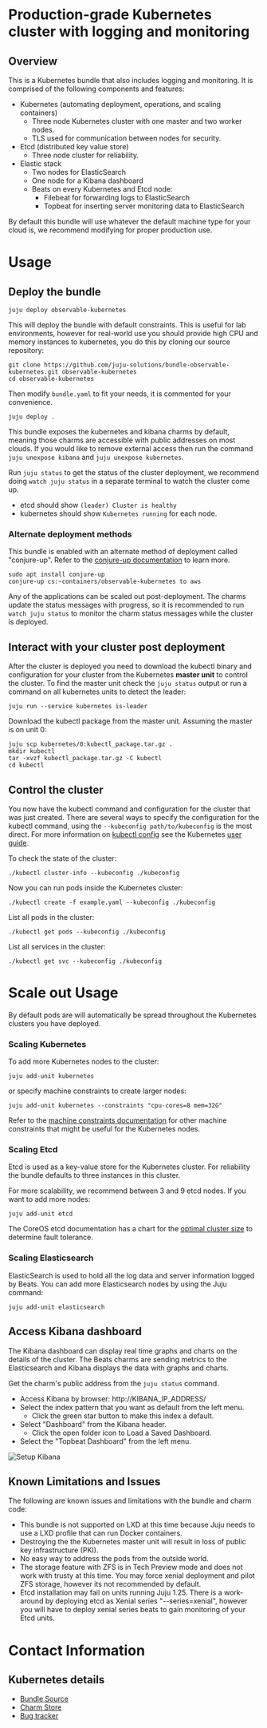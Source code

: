 # Production-grade Kubernetes cluster with logging and monitoring

## Overview

This is a Kubernetes bundle that also includes logging and monitoring. It is
comprised of the following components and features:

- Kubernetes (automating deployment, operations, and scaling containers)
  - Three node Kubernetes cluster with one master and two worker nodes.
  - TLS used for communication between nodes for security.
- Etcd (distributed key value store)
  - Three node cluster for reliability.
- Elastic stack
   - Two nodes for ElasticSearch
   - One node for a Kibana dashboard
   - Beats on every Kubernetes and Etcd node:
     - Filebeat for forwarding logs to ElasticSearch
     - Topbeat for inserting server monitoring data to ElasticSearch

By default this bundle will use whatever the default machine type for your cloud
is, we recommend modifying for proper production use.

# Usage

## Deploy the bundle

    juju deploy observable-kubernetes

This will deploy the bundle with default constraints. This is useful for lab
environments, however for real-world use you should provide high CPU and memory
instances to kubernetes, you do this by cloning our source repository:

    git clone https://github.com/juju-solutions/bundle-observable-kubernetes.git observable-kubernetes
    cd observable-kubernetes

Then modify `bundle.yaml` to fit your needs, it is commented for your convenience.

    juju deploy .

This bundle exposes the kubernetes and kibana charms by default, meaning those
charms are accessible with public addresses on most clouds. If you would like
to remove external access then run the command `juju unexpose kibana` and
`juju unexpose kubernetes`.

Run `juju status` to get the status of the cluster deployment, we recommend
doing `watch juju status` in a separate terminal to watch the cluster come up.

 - etcd should show `(leader) Cluster is healthy`
 - kubernetes should show `Kubernetes running` for each node.

### Alternate deployment methods

This bundle is enabled with an alternate method of deployment called
"conjure-up". Refer to the
[conjure-up documentation](http://conjure-up.io) to learn more.

    sudo apt install conjure-up
    conjure-up cs:~containers/observable-kubernetes to aws

Any of the applications can be scaled out post-deployment. The charms
update the status messages with progress, so it is recommended to run
`watch juju status` to monitor the charm status messages while the cluster is
deployed.

## Interact with your cluster post deployment

After the cluster is deployed you need to download the kubectl binary and
configuration for your cluster from the Kubernetes **master unit** to control
the cluster. To find the master unit check the `juju status` output or run
a command on all kubernetes units to detect the leader:  

    juju run --service kubernetes is-leader

Download the kubectl package from the master unit. Assuming the master is on
unit 0:  

    juju scp kubernetes/0:kubectl_package.tar.gz .
    mkdir kubectl
    tar -xvzf kubectl_package.tar.gz -C kubectl
    cd kubectl

## Control the cluster

You now have the kubectl command and configuration for the cluster that
was just created. There are several ways to specify the configuration for the
kubectl command, using the `--kubeconfig path/to/kubeconfig` is the most
direct. For more information on
[kubectl config](http://kubernetes.io/docs/user-guide/kubectl/kubectl_config/)
see the Kubernetes [user guide](http://kubernetes.io/docs/user-guide/).

To check the state of the cluster:

    ./kubectl cluster-info --kubeconfig ./kubeconfig

Now you can run pods inside the Kubernetes cluster:

    ./kubectl create -f example.yaml --kubeconfig ./kubeconfig

List all pods in the cluster:

    ./kubectl get pods --kubeconfig ./kubeconfig

List all services in the cluster:

    ./kubectl get svc --kubeconfig ./kubeconfig

# Scale out Usage

By default pods are will automatically be spread throughout the Kubernetes
clusters you have deployed.

### Scaling Kubernetes

To add more Kubernetes nodes to the cluster:

    juju add-unit kubernetes

or specify machine constraints to create larger nodes:

    juju add-unit kubernetes --constraints "cpu-cores=8 mem=32G"

Refer to the
[machine constraints documentation](https://jujucharms.com/docs/stable/charms-constraints)
for other machine constraints that might be useful for the Kubernetes nodes.

### Scaling Etcd

Etcd is used as a key-value store for the Kubernetes cluster. For reliability
the bundle defaults to three instances in this cluster.

For more scalability, we recommend between 3 and 9 etcd nodes. If you want to
add more nodes:  

    juju add-unit etcd

The CoreOS etcd documentation has a chart for the
[optimal cluster size](https://coreos.com/etcd/docs/latest/admin_guide.html#optimal-cluster-size)
to determine fault tolerance.

### Scaling Elasticsearch

ElasticSearch is used to hold all the log data and server information logged by
Beats. You can add more Elasticsearch nodes by using the Juju command:

    juju add-unit elasticsearch

## Access Kibana dashboard

The Kibana dashboard can display real time graphs and charts on the details of
the cluster. The Beats charms are sending metrics to the Elasticsearch and
Kibana displays the data with graphs and charts.

Get the charm's public address from the `juju status` command.

* Access Kibana by browser:  http://KIBANA_IP_ADDRESS/
* Select the index pattern that you want as default from the left menu.
  * Click the green star button to make this index a default.
* Select "Dashboard" from the Kibana header.
  * Click the open folder icon to Load a Saved Dashboard.
* Select the "Topbeat Dashboard" from the left menu.

![Setup Kibana](http://i.imgur.com/tgYFSjM.gif)


## Known Limitations and Issues

 The following are known issues and limitations with the bundle and charm code:

 - This bundle is not supported on LXD at this time because Juju needs to use a
LXD profile that can run Docker containers.
 - Destroying the the Kubernetes master unit will result in loss of public key
infrastructure (PKI).
 - No easy way to address the pods from the outside world.
 - The storage feature with ZFS is in Tech Preview mode and does not work with
trusty at this time. You may force xenial deployment and pilot ZFS storage,
however its not recommended by default.
 - Etcd installation may fail on units running Juju 1.25. There is a work-around
by deploying etcd as Xenial series "--series=xenial", however you will have
to deploy xenial series beats to gain monitoring of your Etcd units.

# Contact Information

## Kubernetes details

- [Bundle Source](https://github.com/juju-solutions/bundle-observable-kubernetes)
- [Charm Store](https://jujucharms.com/u/containers/observable-kubernetes/bundle/)
- [Bug tracker](https://github.com/juju-solutions/bundle-observable-kubernetes/issues)
